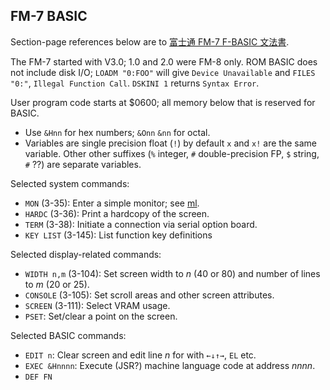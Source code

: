 FM-7 BASIC
----------

Section-page references below are to [富士通 FM-7 F-BASIC
文法書][fm7basic].

The FM-7 started with V3.0; 1.0 and 2.0 were FM-8 only. ROM BASIC does
not include disk I/O; `LOADM "0:FOO"` will give `Device Unavailable`
and `FILES "0:"`, `Illegal Function Call`. `DSKINI 1` returns `Syntax
Error`.

User program code starts at $0600; all memory below that is reserved
for BASIC.

- Use `&Hnn` for hex numbers; `&Onn` `&nn` for octal.
- Variables are single precision float (`!`) by default `x` and `x!`
  are the same variable. Other other suffixes (`%` integer, `#`
  double-precision FP, `$` string, `#` ??) are separate variables.

Selected system commands:
- `MON` (3-35): Enter a simple monitor; see [ml](ml.md).
- `HARDC` (3-36): Print a hardcopy of the screen.
- `TERM` (3-38): Initiate a connection via serial option board.
- `KEY LIST` (3-145): List function key definitions

Selected display-related commands:
- `WIDTH n,m` (3-104): Set screen width to _n_ (40 or 80) and number
  of lines to _m_ (20 or 25).
- `CONSOLE` (3-105): Set scroll areas and other screen attributes.
- `SCREEN` (3-111): Select VRAM usage.
- `PSET`: Set/clear a point on the screen.

Selected BASIC commands:
- `EDIT n`: Clear screen and edit line _n_ for with `←↓↑→`, `EL` etc.
- `EXEC &Hnnnn`: Execute (JSR?) machine language code at address _nnnn_.
- `DEF FN`



<!-------------------------------------------------------------------->
[fm7basic]: https://archive.org/details/FM7FBASICBASRF
